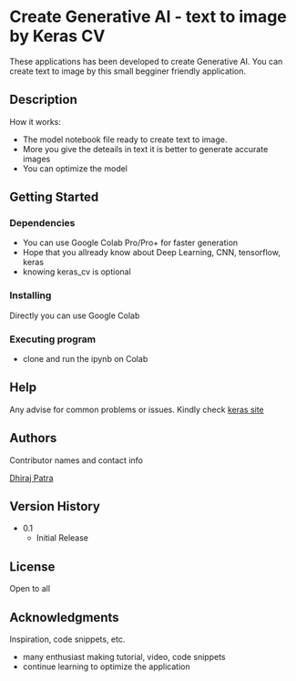 # Create Generative AI - text to image by Keras CV  

These applications has been developed to create Generative AI. You can create text to image by this small begginer friendly application. 

## Description

How it works:

* The model notebook file ready to create text to image. 
* More you give the deteails in text it is better to generate accurate images
* You can optimize the model

## Getting Started

### Dependencies

* You can use Google Colab Pro/Pro+ for faster generation
* Hope that you allready know about Deep Learning, CNN, tensorflow, keras 
* knowing keras_cv is optional

### Installing

Directly you can use Google Colab


### Executing program

* clone and run the ipynb on Colab

## Help

Any advise for common problems or issues. Kindly check [keras site](https://keras.io/api/keras_cv/models/stable_diffusion/)

## Authors

Contributor names and contact info

[Dhiraj Patra](dhiraj.patra@gmail.com)

## Version History

* 0.1
    * Initial Release

## License

Open to all

## Acknowledgments

Inspiration, code snippets, etc.
* many enthusiast making tutorial, video, code snippets
* continue learning to optimize the application
